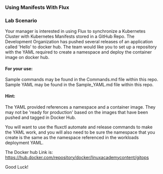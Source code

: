 

### Using Manifests With Flux

### Lab Scenario

Your manager is interested in using Flux to synchronize a Kubernetes Cluster with Kubernetes Manifests stored in a GitHub Repo. The Development Organization has pushed several releases of an application called 'Hello' to docker hub. The team would like you to set up a repository with the YAML required to create a namespace and deploy the container image on docker hub.

#### For your use:

Sample commands may be found in the Commands.md file within this repo.
Sample YAML may be found in the Sample_YAML.md file within this repo.

#### Hint:
The YAML provided references a namespace and a container image. They may not be 'ready for production' based on the images that have been pushed and tagged in Docker Hub.

You will want to use the fluxctl automate and release commands to make the YAML work, and you will also need to be sure the namespace that you create is the same as the namespace referenced in the workloads deployment YAML.

The Docker hub Link is:
https://hub.docker.com/repository/docker/linuxacademycontent/gitops

Good Luck!
